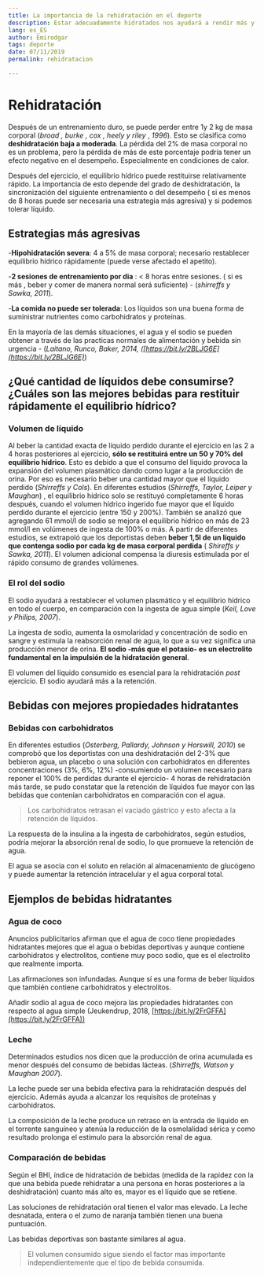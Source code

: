 ```yaml
---
title: La importancia de la rehidratación en el deporte
description: Estar adecuadamente hidratados nos ayudará a rendir más y facilitar la recuperación de nuestro cuerpo.
lang: es_ES
author: Emirodgar
tags: deporte
date: 07/11/2019
permalink: rehidratacion

---
```


# Rehidratación

Después de un entrenamiento duro, se puede perder entre 1y 2 kg de masa corporal (*broad , burke , cox , heely y riley* , *1996*).  Esto se clasifica como **deshidratación baja a moderada**. La pérdida del 2% de masa corporal no es un problema, pero la pérdida de más de este porcentaje podría tener un efecto negativo en el desempeño. Especialmente en condiciones de calor.

Después del ejercicio, el equilibrio hídrico puede restituirse relativamente rápido. La importancia de esto depende del grado de deshidratación, la sincronización del siguiente entrenamiento o del desempeño ( si es menos de 8 horas puede ser necesaria una estrategia más agresiva) y si podemos tolerar líquido.

## Estrategias más agresivas

-**Hipohidratación severa**: 4 a 5% de masa corporal; necesario restablecer equilibrio hídrico rápidamente (puede verse afectado el apetito).

-**2 sesiones de entrenamiento por dia** : < 8 horas entre sesiones. ( si es más , beber y comer de manera normal será suficiente) - (*shirreffs y Sawka, 2011*).

-**La comida no puede ser tolerada**:  Los líquidos son una buena forma de suministrar nutrientes como carbohidratos y proteínas.

 En la mayoría de las demás situaciones, el agua y el sodio se pueden obtener a través de las practicas normales de alimentación y bebida sin urgencia - (*Laitano, Runco, Baker, 2014, ([https://bit.ly/2BLJG6E](https://bit.ly/2BLJG6E)*)

## ¿Qué cantidad de líquidos debe consumirse? ¿Cuáles son las mejores bebidas para restituir rápidamente el equilibrio hídrico? 

### Volumen de líquido

Al beber la cantidad exacta de líquido perdido durante el ejercicio en las 2 a 4 horas posteriores al ejercicio, **sólo se restituirá entre un 50 y 70% del equilibrio hídrico**. Esto es debido a que el consumo del líquido provoca la expansión del volumen plasmático dando como lugar a la producción de orina. Por eso es necesario beber una cantidad mayor que el líquido perdido (*Shirreffs y Cols*). En diferentes estudios (*Shirreffs, Taylor, Leiper y Maughan*) , el equilibrio hídrico solo se restituyó completamente 6 horas después, cuando el volumen hídrico ingerido fue mayor que el líquido perdido durante el ejercicio (entre 150 y 200%). También se analizó que agregando 61 mmol/l de sodio se mejora el equilibrio hídrico en más de 23 mmol/l en volúmenes de ingesta de 100% o más. A partir de diferentes estudios, se extrapoló que los deportistas deben **beber 1,5l de un líquido que contenga sodio por cada kg de masa corporal perdida** ( *Shireffs y Sawka, 2011*). El volumen adicional compensa la diuresis estimulada por el rápido consumo de grandes volúmenes.

### El rol del sodio

El sodio ayudará a restablecer el volumen plasmático y el equilibrio hídrico en todo el cuerpo, en comparación con la ingesta de agua simple (*Keil, Love y Philips, 2007*).

La ingesta de sodio, aumenta la osmolaridad y concentración de sodio en sangre y estimula la reabsorción renal de agua, lo que a su vez significa una producción menor de orina. **El sodio **-más que el potasio-** es un electrolito fundamental en la impulsión de la hidratación general**. 

El volumen del líquido consumido es esencial para la rehidratación *post* ejercicio. El sodio ayudará más a la retención.

## Bebidas con mejores propiedades hidratantes

### Bebidas con carbohidratos

En diferentes estudios (*Osterberg, Pallardy, Johnson y Horswill, 2010*) se comprobó que los deportistas con una deshidratación del 2-3% que bebieron agua, un placebo o una solución con carbohidratos en diferentes concentraciones (3%, 6%, 12%) -consumiendo un volumen necesario para reponer el 100% de perdidas durante el ejercicio- 4 horas de rehidratación más tarde, se pudo constatar que la retención de líquidos fue mayor con las bebidas que contenían carbohidratos en comparación con el agua.

> Los carbohidratos retrasan el vaciado gástrico y esto afecta a la retención de líquidos.

La respuesta de la insulina a la ingesta de carbohidratos, según estudios, podría mejorar la absorción renal de sodio, lo que promueve la retención de agua.

El agua se asocia con el soluto en relación al almacenamiento de glucógeno y puede aumentar la retención intracelular y el agua corporal total.

## Ejemplos de bebidas hidratantes

### Agua de coco

Anuncios publicitarios afirman que el agua de coco tiene propiedades hidratantes mejores que el agua o bebidas deportivas y aunque contiene carbohidratos y electrolitos, contiene muy poco sodio, que es el electrolito que realmente importa.

Las afirmaciones son infundadas. Aunque sí es una forma de beber líquidos que también contiene carbohidratos y electrolitos.

Añadir sodio al agua de coco mejora las propiedades hidratantes con respecto al agua simple (Jeukendrup, 2018, [https://bit.ly/2FrGFFA](https://bit.ly/2FrGFFA))

### Leche

Determinados estudios nos dicen que la producción de orina acumulada es menor después del consumo de bebidas lácteas. (*Shirreffs, Watson y Maughan 2007*).

La leche puede ser una bebida efectiva para la rehidratación después del ejercicio. Además ayuda a alcanzar los requisitos de proteínas y carbohidratos.

La composición de la leche produce un retraso en la entrada de líquido en el torrente sanguíneo y atenúa la reducción de la osmolalidad sérica y como resultado prolonga el estimulo para la absorción renal de agua.


### Comparación de bebidas

Según el BHI, índice de hidratación de bebidas (medida de la rapidez con la que una bebida puede rehidratar a una persona en horas posteriores a la deshidratación) cuanto más alto es, mayor es el líquido que se retiene.

Las soluciones de rehidratación oral tienen el valor mas elevado. La leche desnatada, entera o el zumo de naranja también tienen una buena puntuación.

Las bebidas deportivas son bastante similares al agua.

> El volumen consumido sigue siendo el factor mas importante independientemente que el tipo de bebida consumida.
<!--stackedit_data:
eyJoaXN0b3J5IjpbLTc0MzA3OTgzNCw1NjYyNjkxNzksLTU3MT
kyNDI4MywxNjg3NzI3NjU1XX0=
-->